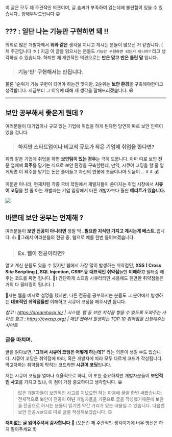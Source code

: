 이 글은 모두 제 주관적인 의견이며, 글 솜씨가 부족하여
읽는데에 불편함이 있을 수 있습니다.. 양해부탁드립니다 🙃

## ??? : 일단 나는 기능만 구현하면 돼 !!
의외로 많은 개발자께서 **위와 같은** 생각을 지니고 계시는 분들이 많으신 거 같습니다. ( 제 주관입니다 ㅎ )
지금 이 글을 읽으시는 분들도 `기능만 구현하면 되는거 아니야?` 라고 생각하실 수 있습니다.
하지만 제 개인적인 의견으로는 **반은 맞고** **반은 틀린 말** 입니다.
>### 기능'만' 구현해서는 안됩니다.
물론 1순위가 기능 구현이 되어야 하는건 맞지만,
2순위는 **보안 환경**을 구축해야한다고 생각합니다.
지금부터 그 이유에 대해 제 생각을 말해드리겠습니다. 😆
   
---
## 보안 공부해서 좋은게 뭔데 ?
여러분들이 대기업이나 규모 있는 기업에 취업을 하게 된다면 당연히 따로 보안 인력이 있을 겁니다.
>### 하지만 스타트업이나 비교적 규모가 작은 기업에 취업을 한다면?
위와 같은 기업에 취업을 하면 **보안팀이 있는 경우**는 극히 드뭅니다.
아마 따로 보안 전문 업체에 **외주**를 맡기는 식으로 보안 환경을 구축할텐데,
만약, 시큐어 코딩을 할 줄 알게되면 이 외주를 맡기는 돈은 줄어들고 자신의 연봉에 조금이나마 도움이 .. ㅎㅎ 💰

이뿐만 아니라, 현재처럼 각종 국비 학원에서 개발자들이 쏟아지는 취업 시장에서
**시큐어 코딩**을 할 줄 아는 개발자는 기업 입장에서 다른 개발자보다 훨씬 **메리트가 있습니다.**



![](https://velog.velcdn.com/images/rkadl9999/post/c0f3a969-9f36-4558-8f3a-a390c433e2ab/image.png)

## 바쁜데 보안 공부는 언제해 ?
여러분들이 **보안 전공이 아니라면** 정말 딱 _**필요한 지식만 가지고 계시는게 베스트**_입니다. 👍
그래서 여러분들의 전공 중, 웹으로 예를 한번 들어보겠습니다.
>### Ex. 웹이 전공이라면?
알고 계신 분들도 있을 수 있지만 웹에서 가장 많이 발생하는 취약점인,
**XSS ( Cross Site Scripting ), SQL Injection, CSRF 등**
**대표적인 취약점**들만 **이해하고** 필터링 해주는 코드를 짜면 됩니다.
( 간단하게 스프링 시큐리티만 사용해도 웬만한 취약점들은 거의 다 필터링이 됩니다. )

저는 웹을 예시로 설명을 했지만,
다른 전공을 공부하시는 분들도 그 분야에서 발생하는 **대표적인 취약점들만**
이해하고 시큐어 코딩을 해주시면 됩니다.

_참고 : https://dreamhack.io/ | 시스템, 웹 등 보안 지식을 쌓을 수 있도록 도와주는 사이트_
_참고 : https://owasp.org/ | 매년 웹에서 발생하는 TOP 10 취약점을 선정해주는 사이트_


### 글을 마치며.
글을 읽다보면, **'그래서 시큐어 코딩은 어떻게 하는데?'** 라는 의문이 생길 수도 있습니다.
시큐어 코딩은 취약점에 따라, 혹은 개발자에 따라 모두 다르게 코드가 작성됩니다.
막고자하는 취약점이 막히는 코드라면 **시큐어 코딩**입니다.


저는 시큐어 코딩을 얼마나 효율적으로 하냐, 이 또한 중요하지만
개발자분들이 **보안적인 사고**를 가지고 있냐, 이 점이 가장 중요하다고 생각합니다. 😀


>많은 개발자들이 보안적인 사고를 지녔으면 하는 마음에 글을 한번 써봤습니다.
전체적으로 보안이 전공이 **아닌** 개발자들을 기준으로 글을 작성했기때문에
보안을 전공으로 하시는 분들이 읽기엔 약간 거리가 있는 내용일 수 있습니다.
다음엔 보안 전공.ver으로 따로 글을 작성해보겠습니다. 🙃

**재미없는 글 읽어주셔서 감사합니다.🥰**
(모든건 제 주관적인 생각이기에 너무 맹신은 하지 말아주세요 !!)
